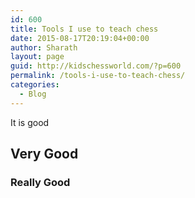 ```yaml
---
id: 600
title: Tools I use to teach chess
date: 2015-08-17T20:19:04+00:00
author: Sharath
layout: page
guid: http://kidschessworld.com/?p=600
permalink: /tools-i-use-to-teach-chess/
categories:
  - Blog
---
```


It is good


## Very Good

### Really Good
